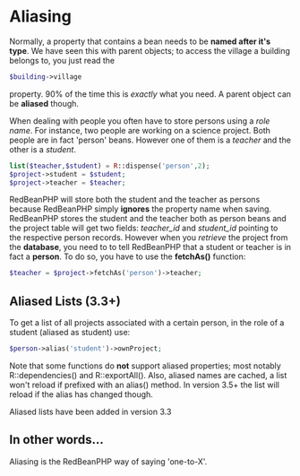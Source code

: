 # Aliasing

Normally, a property that contains a bean needs to be **named after it's type**.
We have seen this with parent objects; to access the village a building belongs to, you
just read the

```php
$building->village
```

property.
90% of the time this is _exactly_ what you need.
A parent object can be **aliased** though.

When dealing with people you often have to store persons using a _role name_.
For instance, two people are working on a science project. Both people are in fact
'person' beans. However one of them is a _teacher_ and the other is a _student_.

```php
list($teacher,$student) = R::dispense('person',2);
$project->student = $student;
$project->teacher = $teacher;
```

RedBeanPHP will store both the student and the teacher as persons because
RedBeanPHP simply **ignores** the property name when saving.
RedBeanPHP stores the student and the teacher both as person beans and
the project table will get two fields:
_teacher_id_ and _student_id_ pointing to the respective person records.
However when you
_retrieve_ the project from the **database**, you need to
to tell RedBeanPHP that a student or teacher is in fact a **person**. To do so,
you have to use the **fetchAs()** function:

```php
$teacher = $project->fetchAs('person')->teacher;
```

## Aliased Lists (3.3+)

To get a list of all projects associated with a certain person, in the role
of a student (aliased as student) use:

```php
$person->alias('student')->ownProject;
```

Note that some functions do **not** support
aliased properties; most notably R::dependencies() and R::exportAll().
Also, aliased names are cached, a list won't reload if prefixed with an
alias() method. In version 3.5+ the list will reload if the alias has changed though.

Aliased lists have been added in version 3.3

## In other words&hellip;

Aliasing is the RedBeanPHP way of saying 'one-to-X'.
